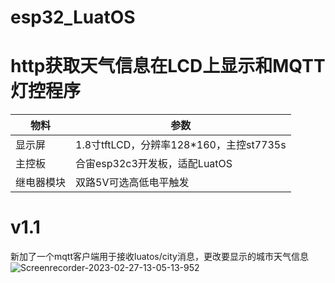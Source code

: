 # esp32_LuatOS
# http获取天气信息在LCD上显示和MQTT灯控程序

| 物料       | 参数                                    |
| ---------- | --------------------------------------- |
| 显示屏     | 1.8寸tftLCD，分辨率128*160，主控st7735s |
| 主控板     | 合宙esp32c3开发板，适配LuatOS           |
| 继电器模块 | 双路5V可选高低电平触发                  |

# v1.1  
新加了一个mqtt客户端用于接收luatos/city消息，更改要显示的城市天气信息  
![Screenrecorder-2023-02-27-13-05-13-952](https://user-images.githubusercontent.com/80613363/221519840-444c480d-fc87-42b1-a8d2-44a83a3bf06f.gif)

